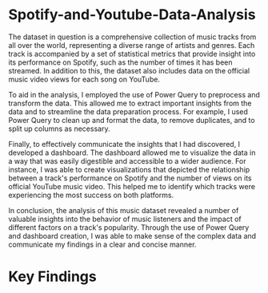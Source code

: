 # Spotify-and-Youtube-Data-Analysis
The dataset in question is a comprehensive collection of music tracks from all over the world, representing a diverse range of artists and genres. Each track is accompanied by a set of statistical metrics that provide insight into its performance on Spotify, such as the number of times it has been streamed. In addition to this, the dataset also includes data on the official music video views for each song on YouTube.

To aid in the analysis, I employed the use of Power Query to preprocess and transform the data. This allowed me to extract important insights from the data and to streamline the data preparation process. For example, I used Power Query to clean up and format the data, to remove duplicates, and to split up columns as necessary.

Finally, to effectively communicate the insights that I had discovered, I developed a dashboard. The dashboard allowed me to visualize the data in a way that was easily digestible and accessible to a wider audience. For instance, I was able to create visualizations that depicted the relationship between a track's performance on Spotify and the number of views on its official YouTube music video. This helped me to identify which tracks were experiencing the most success on both platforms.

In conclusion, the analysis of this music dataset revealed a number of valuable insights into the behavior of music listeners and the impact of different factors on a track's popularity. Through the use of Power Query and dashboard creation, I was able to make sense of the complex data and communicate my findings in a clear and concise manner.

# Key Findings
